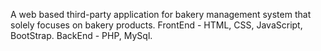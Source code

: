 A web based third-party application for bakery management system that solely focuses on bakery products.
FrontEnd - HTML, CSS, JavaScript, BootStrap.
BackEnd - PHP, MySql.

